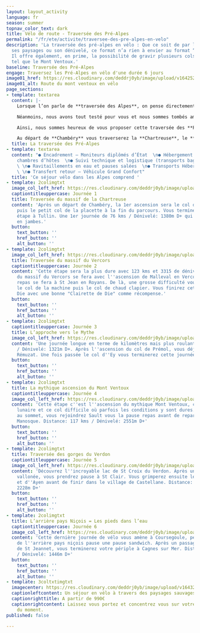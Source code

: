 ```yaml
---
layout: layout_activity
language: fr
season: summer
topnav_color_text: dark
title: Vélo de route - Traversée des Pré-Alpes
permalink: "/fr/ete/activite/traversee-des-pre-alpes-en-velo"
description: 'La traversée des pré-alpes en vélo : Que ce soit de par la beauté de
  ses paysages ou son dénivelé, ce format n’a rien à envier au format “Grands Cols”.
  Il offre également, en prime, la possibilité de gravir plusieurs cols mythiques
  tel que le Mont Ventoux.'
baseline: Traversée des Pré-Alpes
engage: Traversez les Pré-Alpes en vélo d'une durée 6 jours
image01_href: https://res.cloudinary.com/deddrj0yb/image/upload/v1642521349/website/V%C3%A9lo/traversee-pre-alpes_mmfnjh.png
image01_alt: Route du mont ventoux en vélo
page_sections:
- template: textarea
  content: |-
    Lorsque l’on parle de **traversée des Alpes**, on pense directement à la Grande Traversée qui part de Thonon les Bains en **Haute Savoie** et qui arrive à **Nice**. Plusieurs formats s’offrent alors à vous mais le plus connu reste le format 8 jours.

    Néanmoins, nous avons tout testé pour vous et nous sommes tombés amoureux d’un format “**Traversée des Pré-Alpes**“. En effet, que ce soit de par la beauté de ses paysages ou son dénivelé, ce format n’a rien à envier au format “Grands Cols”. Il offre également, en prime, la possibilité de gravir plusieurs cols mythiques tel que le **Mont Ventoux**.

    Ainsi, nous sommes heureux de vous proposer cette traversée des **Pré-Alpes** : un parcours de **650kms pour 12000m de dénivelé en 6 étapes !**

    Au départ de **Chambéry** vous traverserez la **Chartreuse**, le **Vercors**, les **Monts du Vaucluse** avec le **Ventoux**, sans oublier les **gorges du Verdon** pour, finalement, traverser l**‘arrière pays Niçois** et arriver à **Nice.**
  title: La traversée des Pré-Alpes
- template: textarea
  content: "● Encadrement – Moniteurs diplômés d’État  \n● Hébergement en gîte et
    chambres d’hôtes  \n● Suivi technique et logistique (transports bagages et vélos)
    \ \n● Ravitaillements en eau et pauses salées  \n● Transports Hébergements → Restaurants
    \ \n● Transfert retour – Véhicule Grand Confort"
  title: 'Ce séjour vélo dans les Alpes comprend '
- template: 2colimgtxt
  image_col_left_href: https://res.cloudinary.com/deddrj0yb/image/upload/v1643292603/website/V%C3%A9lo/collage1_6_yhynog.png
  captiontitleuppercase: Journée 1
  title: Traversée du massif de la Chartreuse
  content: 'Après un départ de Chambéry, la 1er ascension sera le col du Granier,
    puis le petit col de la placette à la fin du parcours. Vous terminerez cette 1er
    étape à Tullin. Une 1er journée de 76 kms / Dénivelé: 1380m D+ qui vous mettre
    en jambes.'
  button:
    text_button: ''
    href_button: ''
    alt_button: ''
- template: 2colimgtxt
  image_col_left_href: https://res.cloudinary.com/deddrj0yb/image/upload/v1643292603/website/V%C3%A9lo/collage1_7_lpos0k.png
  title: Traversée du massif du Vercors
  captiontitleuppercase: Journée 2
  content: 'Cette étape sera la plus dure avec 123 kms et 3315 de dénivelé. La traversée
    du massif du Vercors se fera avec l''ascension de Malleval en Vercors. La pause
    repas se fera à St Jean en Royans. De là, une grosse difficulté vous attend :
    le col de la machine puis le col de chaud clapier. Vous finirez cette étape à
    Die avec une bonne "Clairette de Die" comme récompense.'
  button:
    text_button: ''
    href_button: ''
    alt_button: ''
- template: 2colimgtxt
  captiontitleuppercase: Journée 3
  title: L’approche vers le Mythe
  image_col_left_href: https://res.cloudinary.com/deddrj0yb/image/upload/v1643292604/website/V%C3%A9lo/collage1_8_j4f7dp.png
  content: 'Une journée longue en terme de kilomètres mais plus roulante : 115 kms
    / Dénivelé: 1321m D+. Après l''ascension du col de Prémol, vous déjeunerez  à
    Rémuzat. Une fois passée le col d''Ey vous terminerez cette journée à Malaucène.'
  button:
    text_button: ''
    href_button: ''
    alt_button: ''
- template: 2colimgtxt
  title: La mythique ascension du Mont Ventoux
  captiontitleuppercase: Journée 4
  image_col_left_href: https://res.cloudinary.com/deddrj0yb/image/upload/v1643292604/website/V%C3%A9lo/collage1_9_mnftcd.png
  content: 'Cette étape c''est l''ascension du mythique Mont Ventoux, cette terre
    lunaire et ce col difficile où parfois les conditions y sont dures. Une fois arrivé
    au sommet, vous rejoindrez Sault vous la pause repas avant de repartir jusqu''à
    Manosque. Distance: 117 kms / Dénivelé: 2551m D+'
  button:
    text_button: ''
    href_button: ''
    alt_button: ''
- template: 2colimgtxt
  title: Traversée des gorges du Verdon
  captiontitleuppercase: Journée 5
  image_col_left_href: https://res.cloudinary.com/deddrj0yb/image/upload/v1643284747/website/V%C3%A9lo/collage1_10_px8xyx.png
  content: 'Découvrez l''incroyable lac de St Croix du Verdon. Après une 1er partie
    vallonée, vous prendrez pause à St Clair. Vous grimperez ensuite le col de l''Olivier
    et d''Ayen avant de finir dans le village de Castellane. Distance: 124 kms / Dénivelé:
    2228m D+'
  button:
    text_button: ''
    href_button: ''
    alt_button: ''
- template: 2colimgtxt
  title: L’arrière pays Niçois = Les pieds dans l’eau
  captiontitleuppercase: Journée 6
  image_col_left_href: https://res.cloudinary.com/deddrj0yb/image/upload/v1643291133/website/V%C3%A9lo/collage1_11_erizzg.png
  content: 'Cette dernière journée de vélo vous amène à Coursegoule, petit village
    de l''arrière pays niçois pause une pause sandwich. Après un passage dans le village
    de St Jeannet, vous terminerez votre périple à Cagnes sur Mer. Distance: 103 kms
    / Dénivelé: 1446m D+'
  button:
    text_button: ''
    href_button: ''
    alt_button: ''
- template: 3coltxtimgtxt
  imagecenter: https://res.cloudinary.com/deddrj0yb/image/upload/v1643292454/website/V%C3%A9lo/adrien-delforge-P3fHc5zSy8Q-unsplash_hariws.jpg
  captionleftcontent: Un séjour en vélo à travers des paysages sauvages et montagneux
  captionrighttitle: A partir de 990€
  captionrightcontent: Laissez vous portez et concentrez vous sur votre vélo à profiter
    du moment.
published: false

---
```

